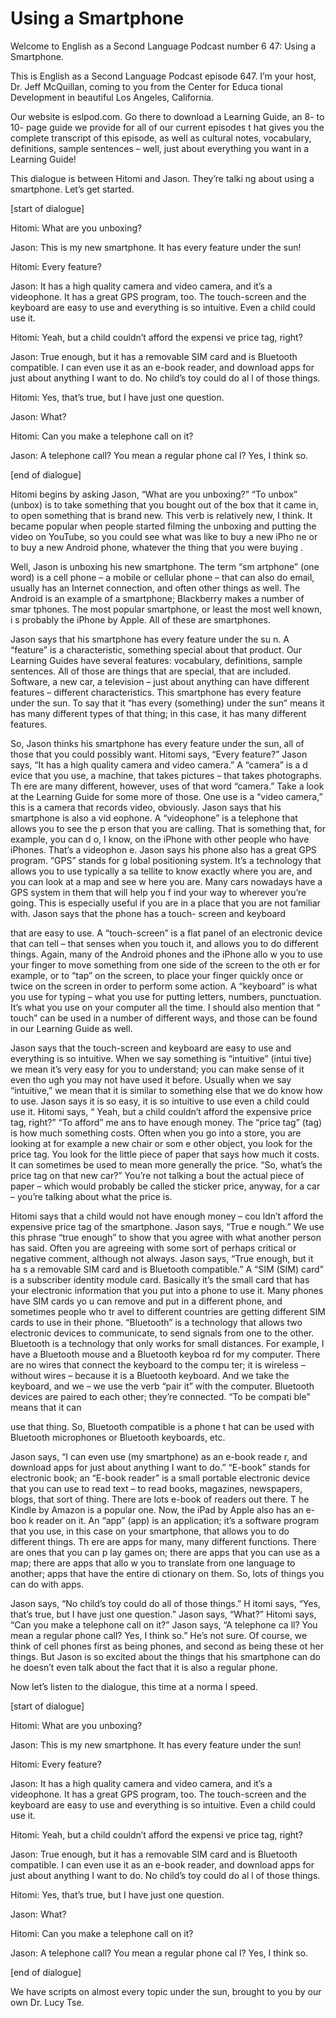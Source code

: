 # Using a Smartphone

Welcome to English as a Second Language Podcast number 6 47: Using a Smartphone.

This is English as a Second Language Podcast episode 647.  I’m your host, Dr. Jeff McQuillan, coming to you from the Center for Educa tional Development in beautiful Los Angeles, California.

Our website is eslpod.com.  Go there to download a Learning Guide, an 8- to 10- page guide we provide for all of our current episodes t hat gives you the complete transcript of this episode, as well as cultural notes, vocabulary, definitions, sample sentences – well, just about everything you want in a Learning Guide!

This dialogue is between Hitomi and Jason.  They’re talki ng about using a smartphone.  Let’s get started.

[start of dialogue]

Hitomi:  What are you unboxing?

Jason:  This is my new smartphone.  It has every feature under the sun!

Hitomi:  Every feature?

Jason:  It has a high quality camera and video camera, and  it’s a videophone.  It has a great GPS program, too.  The touch-screen and the keyboard are easy to use and everything is so intuitive.  Even a child could use it.

Hitomi:  Yeah, but a child couldn’t afford the expensi ve price tag, right?

Jason:  True enough, but it has a removable SIM card and  is Bluetooth compatible.  I can even use it as an e-book reader, and download apps for just about anything I want to do.  No child’s toy could do al l of those things.

Hitomi:  Yes, that’s true, but I have just one question.

Jason:  What?

Hitomi:  Can you make a telephone call on it?

Jason:  A telephone call?  You mean a regular phone cal l?  Yes, I think  so.

 [end of dialogue]

Hitomi begins by asking Jason, “What are you unboxing?”  “To unbox” (unbox) is to take something that you bought out of the box that it came in, to open something that is brand new.  This verb is relatively new,  I think.  It became popular when people started filming the unboxing and  putting the video on YouTube, so you could see what was like to buy a new iPho ne or to buy a new Android phone, whatever the thing that you were buying .

Well, Jason is unboxing his new smartphone.  The term “sm artphone” (one word) is a cell phone – a mobile or cellular phone – that can  also do email, usually has an Internet connection, and often other things as well.   The Android is an example of a smartphone; Blackberry makes a number of smar tphones.  The most popular smartphone, or least the most well known, i s probably the iPhone by Apple.  All of these are smartphones.

Jason says that his smartphone has every feature under the su n.  A “feature” is a characteristic, something special about that product.  Our Learning Guides have several features: vocabulary, definitions, sample sentences.  All of those are things that are special, that are included.  Software, a new car, a television – just about anything can have different features – different characteristics.  This smartphone has every feature under the sun.  To say that it “has every (something) under the sun” means it has many different types of that thing; in this case, it has many different features.

So, Jason thinks his smartphone has every feature under the  sun, all of those that you could possibly want.  Hitomi says, “Every feature?”   Jason says, “It has a high quality camera and video camera.”  A “camera” is a d evice that you use, a machine, that takes pictures – that takes photographs.  Th ere are many different, however, uses of that word “camera.”  Take a look at the  Learning Guide for some more of those.  One use is a “video camera,” this is a  camera that records video, obviously.  Jason says that his smartphone is also a vid eophone.  A “videophone” is a telephone that allows you to see the p erson that you are calling.  That is something that, for example, you can d o, I know, on the iPhone with other people who have iPhones.  That’s a videophon e.  Jason says his phone also has a great GPS program.  “GPS” stands for g lobal positioning system.  It’s a technology that allows you to use typically a sa tellite to know exactly where you are, and you can look at a map and see w here you are.  Many cars nowadays have a GPS system in them that will help you f ind your way to wherever you’re going.  This is especially useful if you are in a place that you are not familiar with.  Jason says that the phone has a touch- screen and keyboard

 that are easy to use.  A “touch-screen” is a flat panel of an electronic device that can tell – that senses when you touch it, and allows you to  do different things. Again, many of the Android phones and the iPhone allo w you to use your finger to move something from one side of the screen to the oth er for example, or to “tap” on the screen, to place your finger quickly once or  twice on the screen in order to perform some action.  A “keyboard” is what you use for typing – what you use for putting letters, numbers, punctuation.  It’s what you use on your computer all the time.  I should also mention that “ touch” can be used in a number of different ways, and those can be found in our  Learning Guide as well.

Jason says that the touch-screen and keyboard are easy to use and everything is so intuitive.  When we say something is “intuitive” (intui tive) we mean it’s very easy for you to understand; you can make sense of it even tho ugh you may not have used it before.  Usually when we say “intuitive,” we mean that it is similar to something else that we do know how to use.  Jason says it is so easy, it is so intuitive to use even a child could use it.  Hitomi says, “ Yeah, but a child couldn’t afford the expensive price tag, right?”  “To afford” me ans to have enough money. The “price tag” (tag) is how much something costs.  Often  when you go into a store, you are looking at for example a new chair or som e other object, you look for the price tag.  You look for the little piece of  paper that says how much it costs.  It can sometimes be used to mean more generally the price.  “So, what’s the price tag on that new car?”  You’re not talking a bout the actual piece of paper – which would probably be called the sticker price, anyway, for a car – you’re talking about what the price is.

Hitomi says that a child would not have enough money – cou ldn’t afford the expensive price tag of the smartphone.  Jason says, “True e nough.”  We use this phrase “true enough” to show that you agree with what another person has said. Often you are agreeing with some sort of perhaps critical  or negative comment, although not always.  Jason says, “True enough, but it ha s a removable SIM card and is Bluetooth compatible.”  A “SIM (SIM) card” is a  subscriber identity module card.  Basically it’s the small card that has your electronic information that you put into a phone to use it.  Many phones have SIM cards yo u can remove and put in a different phone, and sometimes people who tr avel to different countries are getting different SIM cards to use in their phone.   “Bluetooth” is a technology that allows two electronic devices to communicate, to send signals from one to the other.  Bluetooth is a technology that only works for small distances.  For example, I have a Bluetooth mouse and a Bluetooth keyboa rd for my computer. There are no wires that connect the keyboard to the compu ter; it is wireless – without wires – because it is a Bluetooth keyboard.  And we take the keyboard, and we – we use the verb “pair it” with the computer.  Bluetooth devices are paired to each other; they’re connected.  “To be compati ble” means that it can

 use that thing.  So, Bluetooth compatible is a phone t hat can be used with Bluetooth microphones or Bluetooth keyboards, etc.

Jason says, “I can even use (my smartphone) as an e-book reade r, and download apps for just about anything I want to do.”  “E-book” stands for electronic book; an “E-book reader” is a small portable  electronic device that you can use to read text – to read books, magazines, newspapers,  blogs, that sort of thing.  There are lots e-book of readers out there.  T he Kindle by Amazon is a popular one.  Now, the iPad by Apple also has an e-boo k reader on it.  An “app” (app) is an application; it’s a software program that you use, in this case on your smartphone, that allows you to do different things.  Th ere are apps for many, many different functions.  There are ones that you can p lay games on; there are apps that you can use as a map; there are apps that allo w you to translate from one language to another; apps that have the entire di ctionary on them.  So, lots of things you can do with apps.

Jason says, “No child’s toy could do all of those things.”  H itomi says, “Yes, that’s true, but I have just one question.”  Jason says, “What?”   Hitomi says, “Can you make a telephone call on it?”  Jason says, “A telephone ca ll?  You mean a regular phone call?  Yes, I think  so.”  He’s not sure.  Of course, we think of cell phones first as being phones, and second as being these ot her things.  But Jason is so excited about the things that his smartphone can  do he doesn’t even talk about the fact that it is also a regular phone.

Now let’s listen to the dialogue, this time at a norma l speed.

[start of dialogue]

Hitomi:  What are you unboxing?

Jason:  This is my new smartphone.  It has every feature under the sun!

Hitomi:  Every feature?

Jason:  It has a high quality camera and video camera, and  it’s a videophone.  It has a great GPS program, too.  The touch-screen and the keyboard are easy to use and everything is so intuitive.  Even a child could use it.

Hitomi:  Yeah, but a child couldn’t afford the expensi ve price tag, right?

 Jason:  True enough, but it has a removable SIM card and  is Bluetooth compatible.  I can even use it as an e-book reader, and download apps for just about anything I want to do.  No child’s toy could do al l of those things.

Hitomi:  Yes, that’s true, but I have just one question.

Jason:  What?

Hitomi:  Can you make a telephone call on it?

Jason:  A telephone call?  You mean a regular phone cal l?  Yes, I think  so.

[end of dialogue]

We have scripts on almost every topic under the sun, brought  to you by our own Dr. Lucy Tse.





